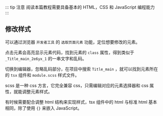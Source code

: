 ::: tip 注意
阅读本篇教程需要具备基本的 HTML，CSS 和 JavaScript 编程能力
:::

## 修改样式

可以通过浏览器 `开发者工具` 的 `选取页面元素` 功能，定位想要修改的元素。

点击元素会高亮显示元素代码，找到元素的 `class` 属性，得到类似于 `_Title_main_2e6yx_1` 的一串文字和乱码。

切换到编辑器，忽略乱码部分，在项目中搜索 `Title_main` ，就可以找到元素所在的 `tsx` 组件和 `module.scss` 样式文件。

scss 是一种 css 方言，它完全兼容 css，只需编辑对应的元素选择器和 css 属性，就能调整元素样式。

有时候需要配合调整 html 结构来实现样式，tsx 组件中的 html 与标准 html 基本相同，除了使用 `{}` 来嵌入 JavaScript。
